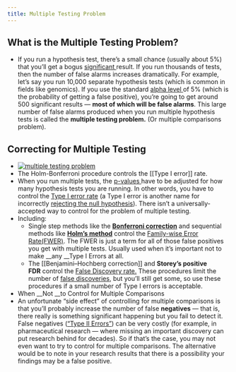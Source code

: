 ```yaml
---
title: Multiple Testing Problem
---
```


## What is the Multiple Testing Problem?
- If you run a hypothesis test, there’s a small chance (usually about 5%) that you’ll get a bogus [significant ](https://www.statisticshowto.com/what-is-statistical-significance/)result. If you run thousands of tests, then the number of false alarms increases dramatically. For example, let’s say you run 10,000 separate hypothesis tests (which is common in fields like genomics). If you use the standard [alpha level ](https://www.statisticshowto.com/what-is-an-alpha-level/)of 5% (which is the probability of getting a false positive), you’re going to get around 500 significant results — **most of which will be false alarms**. This large number of false alarms produced when you run multiple hypothesis tests is called the **multiple testing problem.** (Or multiple comparisons problem).
## Correcting for Multiple Testing
- [![multiple testing problem](https://www.statisticshowto.com/wp-content/uploads/2016/09/holm-bonferroni.png)](https://www.statisticshowto.com/wp-content/uploads/2016/09/holm-bonferroni.png)
- The Holm-Bonferroni procedure controls the [[Type I error]] rate.
- When you run multiple tests, the [p-values ](https://www.statisticshowto.com/p-value/)have to be adjusted for how many hypothesis tests you are running. In other words, you have to control the [Type I error rate](https://www.statisticshowto.com/probability-and-statistics/statistics-definitions/type-i-error-type-ii-error-decision/) (a Type I error is another name for incorrectly [rejecting the null hypothesis](https://www.statisticshowto.com/support-or-reject-null-hypothesis/)). There isn’t a universally-accepted way to control for the problem of multiple testing.
- Including:
	- Single step methods like the **[Bonferroni correction](https://www.statisticshowto.com/post-hoc/#PHbonferroni)** and sequential methods like **[Holm’s method](https://www.statisticshowto.com/holm-bonferroni-method/)** control the [Family-wise Error Rate(FWER)](https://www.statisticshowto.com/familywise-error-rate/). The FWER is just a term for all of those false positives you get with multiple tests. Usually used when it’s important not to make __any __Type I Errors at all.
	- The [[Benjamini–Hochberg correction]] and **Storey’s positive FDR** control the [False Discovery rate.](https://www.statisticshowto.com/false-discovery-rate/) These procedures limit the number of [false discoveries](https://www.statisticshowto.com/false-discovery-rate/), but you’ll still get some, so use these procedures if a small number of Type I errors is acceptable.
- When __Not __to Control for Multiple Comparisons
- An unfortunate “side effect” of controlling for multiple comparisons is that you’ll probably increase the number of false **negatives** — that is, there really is something significant happening but you fail to detect it. False negatives ([“Type II Errors”](https://www.statisticshowto.com/probability-and-statistics/statistics-definitions/type-i-error-type-ii-error-decision/)) can be very costly (for example, in pharmaceutical research — where missing an important discovery can put research behind for decades). So if that’s the case, you may not even want to try to control for multiple comparisons. The alternative would be to note in your research results that there is a possibility your findings may be a false positive.